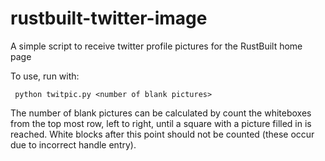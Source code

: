rustbuilt-twitter-image
=======================

A simple script to receive twitter profile pictures for the RustBuilt home page


To use, run with:


     python twitpic.py <number of blank pictures>



The number of blank pictures can be calculated by count the whiteboxes from the top most row, left to right, until a square with a picture filled in is reached. White blocks after this point should not be counted (these occur due to incorrect handle entry).
